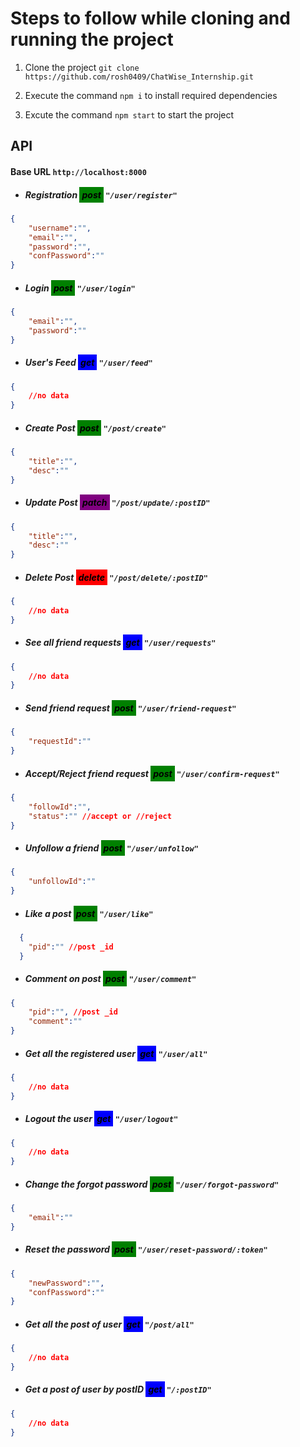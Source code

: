 # Steps to follow while cloning and running the project

1. Clone the project `git clone https://github.com/rosh0409/ChatWise_Internship.git`

2. Execute the command `npm i` to install required dependencies

3. Excute the command `npm start` to start the project


## API
#### Base URL `http://localhost:8000`
- ##### Registration <mark style="background-color:green; padding:4px">post</mark> `"/user/register"`

```json
{
    "username":"",
    "email":"",
    "password":"",
    "confPassword":""
}
```
- ##### Login <mark style="background-color:green; padding:4px">post</mark> `"/user/login"`
```json
{
    "email":"",
    "password":""
}
```

- ##### User's Feed <mark style="background-color:blue; padding:4px">get</mark> `"/user/feed"`
```json
{
    //no data
}
```
- ##### Create Post <mark style="background-color:green; padding:4px">post</mark> `"/post/create"`
```json
{
    "title":"",
    "desc":""
}
```
- ##### Update Post <mark style="background-color:purple; padding:4px">patch</mark> `"/post/update/:postID"`
```json
{
    "title":"",
    "desc":""
}
```
- ##### Delete Post <mark style="background-color:red; padding:4px">delete</mark> `"/post/delete/:postID"`
```json
{
    //no data
}
```

- ##### See all friend requests <mark style="background-color:blue; padding:4px">get</mark> `"/user/requests"`
```json
{
    //no data
}
```
- ##### Send friend request <mark style="background-color:green; padding:4px">post</mark> `"/user/friend-request"`
```json
{
    "requestId":""
}
```

- ##### Accept/Reject friend request <mark style="background-color:green; padding:4px">post</mark> `"/user/confirm-request"`
```json
{
    "followId":"",
    "status":"" //accept or //reject
}
```

- ##### Unfollow a friend <mark style="background-color:green; padding:4px">post</mark> `"/user/unfollow"`
```json
{
    "unfollowId":""
}
```
- ##### Like a post <mark style="background-color:green; padding:4px">post</mark> `"/user/like"`
```json
  {
    "pid":"" //post _id
  }
```

- ##### Comment on post <mark style="background-color:green; padding:4px">post</mark> `"/user/comment"`
```json
{
    "pid":"", //post _id
    "comment":""
}
```
- ##### Get all the registered user <mark style="background-color:blue; padding:4px">get</mark> `"/user/all"`
```json
{
    //no data
}
```

- ##### Logout the user <mark style="background-color:blue; padding:4px">get</mark> `"/user/logout"`
```json
{
    //no data
}
```

- ##### Change the forgot password <mark style="background-color:green; padding:4px">post</mark> `"/user/forgot-password"`
```json
{
    "email":""
}
```

- ##### Reset the password <mark style="background-color:green; padding:4px">post</mark> `"/user/reset-password/:token"`
```json
{
    "newPassword":"",
    "confPassword":""
}
```

- ##### Get all the post of user <mark style="background-color:blue; padding:4px">get</mark> `"/post/all"`
```json
{
    //no data
}
```

- ##### Get a post of user by postID <mark style="background-color:blue; padding:4px">get</mark> `"/:postID"`
```json
{
    //no data
}
```